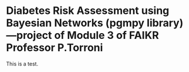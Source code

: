 # Diabetes Risk Assessment using Bayesian Networks (pgmpy library)—project of Module 3 of FAIKR Professor P.Torroni

This is a test.
